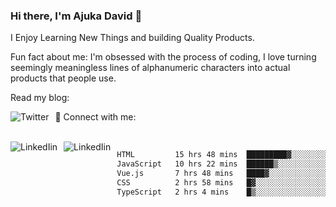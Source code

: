 ### Hi there, I'm Ajuka David 🥷

I Enjoy Learning New Things and building Quality Products.

Fun fact about me: I'm obsessed with the process of coding, I love turning seemingly meaningless lines of alphanumeric characters into actual products that people use.

Read my blog:

<a href="https://tobit.hashnode.dev/"> <img src="https://img.shields.io/badge/Hashnode-2962FF?style=for-the-badge&logo=hashnode&logoColor=white"
     alt="Twitter"
     style="float: left; margin-right: 10px;" /> </a>


📱 Connect with me: 

<br />
<a href="https://www.linkedin.com/in/david-ajuka-630660144/"> <img src="https://img.shields.io/badge/LinkedIn-0077B5?style=for-the-badge&logo=linkedin&logoColor=white"
     alt="LinkedIin"
     style="float: left; margin-right: 10px;" /> </a> <a href="mailto:ajuka.zephiniah@gmail.com"> <img src="https://img.shields.io/badge/Gmail-D14836?style=for-the-badge&logo=gmail&logoColor=white"
     alt="LinkedIin"
     style="float: left; margin-right: 10px;" /> </a>
     

<!--START_SECTION:waka-->

```txt
HTML         15 hrs 48 mins  █████████▓░░░░░░░░░░░░░░░   38.02 %
JavaScript   10 hrs 22 mins  ██████▒░░░░░░░░░░░░░░░░░░   24.97 %
Vue.js       7 hrs 48 mins   ████▓░░░░░░░░░░░░░░░░░░░░   18.77 %
CSS          2 hrs 58 mins   █▓░░░░░░░░░░░░░░░░░░░░░░░   07.14 %
TypeScript   2 hrs 4 mins    █▒░░░░░░░░░░░░░░░░░░░░░░░   04.99 %
```

<!--END_SECTION:waka-->
